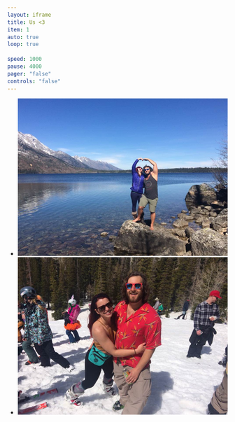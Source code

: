 ```yaml
---
layout: iframe
title: Us <3
item: 1
auto: true
loop: true

speed: 1000
pause: 4000
pager: "false"
controls: "false"
---
```


* ![Jackson Trip!](img/pic_jackson.jpg)
* ![Us Skiing](img/pic_skiing.jpg)

